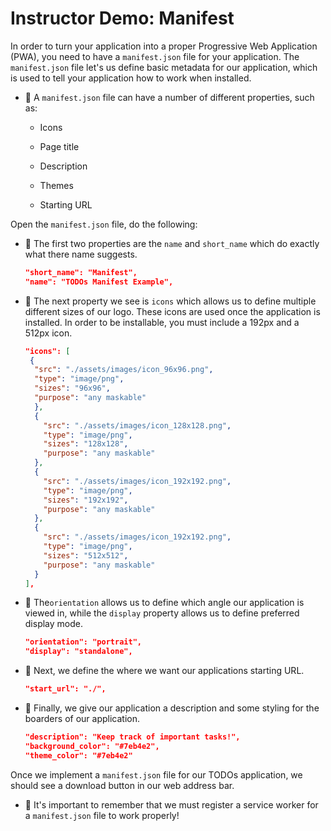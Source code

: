 # Instructor Demo: Manifest

In order to turn your application into a proper Progressive Web Application (PWA), you need to have a `manifest.json` file for your application. The `manifest.json` file let's us define basic metadata for our application, which is used to tell your application how to work when installed.

  * 🔑 A `manifest.json` file can have a number of different properties, such as:

      * Icons

      * Page title

      * Description

      * Themes

      * Starting URL

Open the `manifest.json` file, do the following:

  * 🔑 The first two properties are the `name` and `short_name` which do exactly what there name suggests.

      ```json
      "short_name": "Manifest",
      "name": "TODOs Manifest Example",
      ```

  * 🔑 The next property we see is `icons` which allows us to define multiple different sizes of our logo. These icons are used once the application is installed. In order to be installable, you must include a 192px and a 512px icon.

      ```json
      "icons": [
       {
        "src": "./assets/images/icon_96x96.png",
        "type": "image/png",
        "sizes": "96x96",
        "purpose": "any maskable"
        },
        {
          "src": "./assets/images/icon_128x128.png",
          "type": "image/png",
          "sizes": "128x128",
          "purpose": "any maskable"
        },
        {
          "src": "./assets/images/icon_192x192.png",
          "type": "image/png",
          "sizes": "192x192",
          "purpose": "any maskable"
        },
        {
          "src": "./assets/images/icon_192x192.png",
          "type": "image/png",
          "sizes": "512x512",
          "purpose": "any maskable"
        }
      ],
      ```

  * 🔑 The`orientation` allows us to define which angle our application is viewed in, while the  `display` property allows us to define preferred display mode.

      ```json
      "orientation": "portrait",
      "display": "standalone",
      ```

  * 🔑 Next, we define the where we want our applications starting URL.

      ```json
      "start_url": "./",
      ```

  * 🔑 Finally, we give our application a description and some styling for the boarders of our application.

      ```json
      "description": "Keep track of important tasks!",
      "background_color": "#7eb4e2",
      "theme_color": "#7eb4e2"
      ```

Once we implement a `manifest.json` file for our TODOs application, we should see a download button in our web address bar.

* 🔑 It's important to remember that we must register a service worker for a `manifest.json` file to work properly!
